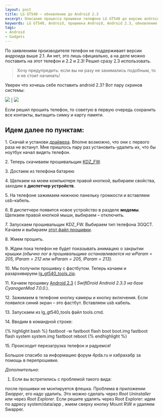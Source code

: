 ```yaml
---
layout: post
title: LG GT540 — обновление до Android 2.3
excerpt: Описание процесса прошивки телефона LG GT540 до версии android 2.3
keywords: LG GT540, Android, прошивка Android, Android 2.3, обновление до Android 2.3
tags:
- Android
- Gadgets
---
```


По заявлениям производителя телефон не поддерживает версии андроида выше 2.1. Ан нет, это лишь официально, а на деле можно поставить на этот телефон и 2.2 и 2.3! Решил сразу 2.3 использовать.

> Хочу предупредить:
> если вы ни разу не занимались подобным,
> то и не стоит начинать!

Уверен что хочешь себе поставить android 2.3? Вот пару скринов системы:

<img src="{{ site.url }}/upload/article/2011/05/11/screen_00.jpg" class="center"/> | <img src="{{ site.url }}/upload/article/2011/05/11/screen_01.jpg" class="center"/>

Если решил прошить телефон, то советую в первую очередь сохранить все контакты, вытащить симку и карту памяти.

## Идем далее по пунктам:

<p>1. Скачай и установи <a title="Драйвера для LG GT540" href="http://www.lg.com/uk/support-mobile/lg-GT540" target="_blank">драйвера</a>. Вполне возможно, что они с первого раза не встанут. Мне пришлось пару раз установить-удалить их, что бы ноутбук начал видеть телефон.</p>

<p>2. Теперь скачиваем прошивальщик <a title="Прошивальщик для LG GT540" href="http://yadisk.cc/d/sg_LzgUop8c" target="_blank">KDZ_FW</a>.</p>

<p>3. Достаем из телефона батарею</p>

<p>4. Щелкаем на моем компьютере правой кнопкой, выбираем свойства, заходим в <strong>диспетчер устройств</strong>.</p>

<p>5. На телефоне зажимаем нижнюю панельку громкости и вставляем usb-кабель.</p>

<p>6. В диспетчере появится новое устройство в разделе <strong>модемы</strong>. Щелкаем правой кнопкой мыши, выбираем – отключить.</p>

<p>7. Запускаем прошивальщик KDZ_FW. Выбираем тип телефона 3GQCT. Качаем и выбираем <a title="Прошивка для LG GT540" href="http://yadisk.cc/d/0oTvEaRZp8i" rel="nofollow" target="_blank">этот файл прошивки</a>.</p>

<p>8. Жмем прошить.</p>

<p>9. Ждем пока телефон не будет показывать анимацию о закрытии крышки <em>(обычно лог в прошивальщике останавливается на wParam = 205, lParam = 212 или wParam = 205, lParam = 213).</em></p>

<p>10. Мы получили прошивку с фастбутом. Теперь качаем и разархивируем <a title="LG GT540 tools" href="http://yadisk.cc/d/kUObL-_5p8P" rel="nofollow" target="_blank">lg_gt540_tools.zip</a>.</p>

<p>11. Качаем прошивку <a title="Прошивка SwiftDroid Android 2.3.3 на базе CyanogenMod 7.0.0. для LG GT540" href="http://yadisk.cc/d/0oTvEaRZp8i" target="_blank">Android 2.3</a> (<em> SwiftDroid Android 2.3.3 на базе CyanogenMod 7.0.0.</em>).</p>

<p>12. Зажимаем в телефоне кнопку камеры и кнопку включения. Если появился синий экран – это фастбут. Вставляем usb кабель.</p>

<p>13. Запускаем из lg_gt540_tools файл tools.cmd.</p>

<p>14. Вводим в командной строке:

{% highlight bash %}
fastboot -w
fastboot flash boot boot.img
fastboot flash system system.img
fastboot reboot
{% endhighlight %}
</p>

<p>15. Происходит перезагрузка телефон и радуемся!</p>

Большое спасибо за информацию форум 4pda.ru и хабрахабр за помощь в перепрошивке.

*Дополнительно:*

1. Если вы встретились с проблемой такого вида:

после прошивки не монтируется флешка. Проблема в приложении *Swapper*, его надо удалить. Это можно сделать через *Root Uninstaller* или через *Root Explorer*. Если решите удалять через Root Explorer: идем по адресу system/data/app , жмем сверху кнопку Mount R\W и удаляем Swapper.